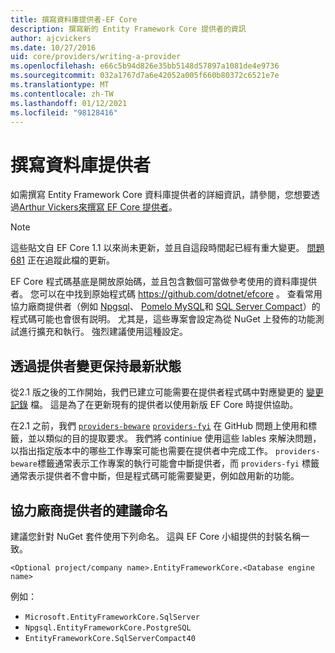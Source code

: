```yaml
---
title: 撰寫資料庫提供者-EF Core
description: 撰寫新的 Entity Framework Core 提供者的資訊
author: ajcvickers
ms.date: 10/27/2016
uid: core/providers/writing-a-provider
ms.openlocfilehash: e66c5b94d826e35bb5148d57897a1081de4e9736
ms.sourcegitcommit: 032a1767d7a6e42052a005f660b80372c6521e7e
ms.translationtype: MT
ms.contentlocale: zh-TW
ms.lasthandoff: 01/12/2021
ms.locfileid: "98128416"
---
```

# <a name="writing-a-database-provider"></a>撰寫資料庫提供者

如需撰寫 Entity Framework Core 資料庫提供者的詳細資訊，請參閱，您想要透過[Arthur Vickers](https://github.com/ajcvickers)[來撰寫 EF Core 提供者](https://blog.oneunicorn.com/2016/11/11/so-you-want-to-write-an-ef-core-provider/)。

> [!NOTE]
> 這些貼文自 EF Core 1.1 以來尚未更新，並且自這段時間起已經有重大變更。
[問題 681](https://github.com/dotnet/EntityFramework.Docs/issues/681) 正在追蹤此檔的更新。

EF Core 程式碼基底是開放原始碼，並且包含數個可當做參考使用的資料庫提供者。 您可以在中找到原始程式碼 <https://github.com/dotnet/efcore> 。 查看常用協力廠商提供者（例如 [Npgsql](https://github.com/npgsql/Npgsql.EntityFrameworkCore.PostgreSQL)、 [Pomelo MySQL](https://github.com/PomeloFoundation/Pomelo.EntityFrameworkCore.MySql)和 [SQL Server Compact](https://github.com/ErikEJ/EntityFramework.SqlServerCompact)）的程式碼可能也會很有説明。 尤其是，這些專案會設定為從 NuGet 上發佈的功能測試進行擴充和執行。 強烈建議使用這種設定。

## <a name="keeping-up-to-date-with-provider-changes"></a>透過提供者變更保持最新狀態

從2.1 版之後的工作開始，我們已建立可能需要在提供者程式碼中對應變更的 [變更記錄](xref:core/providers/provider-log) 檔。 這是為了在更新現有的提供者以使用新版 EF Core 時提供協助。

在2.1 之前，我們 [`providers-beware`](https://github.com/dotnet/efcore/labels/providers-beware) [`providers-fyi`](https://github.com/dotnet/efcore/labels/providers-fyi) 在 GitHub 問題上使用和標籤，並以類似的目的提取要求。 我們將 continiue 使用這些 lables 來解決問題，以指出指定版本中的哪些工作專案可能也需要在提供者中完成工作。 `providers-beware`標籤通常表示工作專案的執行可能會中斷提供者，而 `providers-fyi` 標籤通常表示提供者不會中斷，但是程式碼可能需要變更，例如啟用新的功能。

## <a name="suggested-naming-of-third-party-providers"></a>協力廠商提供者的建議命名

建議您針對 NuGet 套件使用下列命名。 這與 EF Core 小組提供的封裝名稱一致。

`<Optional project/company name>.EntityFrameworkCore.<Database engine name>`

例如：

* `Microsoft.EntityFrameworkCore.SqlServer`
* `Npgsql.EntityFrameworkCore.PostgreSQL`
* `EntityFrameworkCore.SqlServerCompact40`
